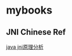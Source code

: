 # mybooks

## JNI Chinese Ref
[java jni原理分析](https://fitzlee.github.io/posts/java_jdk_base_jni.html)

